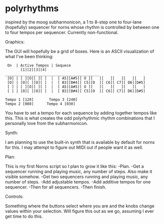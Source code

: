 # polyrhythms
inspired by the moog subharmonicon, a 1 to 8-step one to four-lane (hopefully) sequencer for norns whose rhythm is controlled by between one to four tempos per sequencer. Currently non-functional.

Graphics:

The GUI will hopefully be a grid of boxes. Here is an ASCII visualization of what I've been thinking:

```
 On  | Active Tempos | Sequece
       [1][2][3][4]
___________________________________________
 [O] | [ ][O][ ][ ]  |  [ A5][A#5][ O ][   ][   ][   ][   ][   ]
 [O] | [O][ ][O][ ]  |  [ B3][B#4][ C5][O  ][ C6][ C7][ D6][D#5]
 [ ] | [ ][O][ ][ ]  |  [ A5][A#5][ O ][   ][   ][   ][   ][   ]
 [ ] | [O][ ][O][ ]  |  [ B3][B#4][ C5][O  ][ C6][ C7][ D6][D#5]

Tempo 1 [120]       Tempo 3 [240]
Tempo 2 [080]      Tempo 4 [030]
```

You have to set a tempo for each sequence by adding together tempos like this. This is what creates the odd polyrhythmic rhythm combinations that I personally love from the subharmonicon.

Synth:

I am planning to use the built-in synth that is available by default for norns for this. I may attempt to figure out MIDI out if people want it as well.

Plan:

This is my first Norns script so I plan to grow it like this:
-Plan.
-Get a sequencer running and playing music, any number of steps. Also make it visible somehow.
-Get two sequencers running and playing music, any number of steps.
-Add adjustable tempos.
-Add additive tempos for one sequencer.
-Then for all sequencers.
-Then finish.

Controls:

Something where the buttons select where you are and the knobs change values within your selection. Will figure this out as we go, assuming I ever get time to do this.
